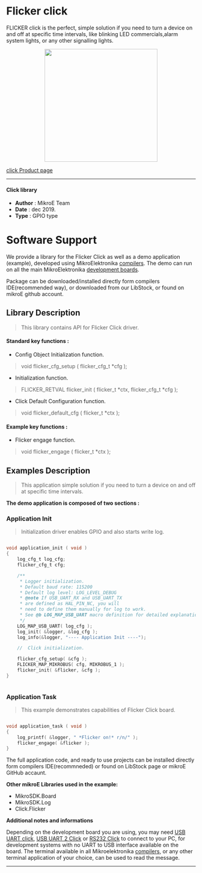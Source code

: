 
# Flicker click

FLICKER click is the perfect, simple solution if you need to turn a device on and off at specific time intervals, like blinking LED commercials,alarm system lights, or any other signalling lights.

<p align="center">
  <img src="https://download.mikroe.com/images/click_for_ide/flicker_click.png" height=300px>
</p>

[click Product page](https://www.mikroe.com/flicker-click)

---


#### Click library 

- **Author**        : MikroE Team
- **Date**          : dec 2019.
- **Type**          : GPIO type


# Software Support

We provide a library for the Flicker Click 
as well as a demo application (example), developed using MikroElektronika 
[compilers](https://shop.mikroe.com/compilers). 
The demo can run on all the main MikroElektronika [development boards](https://shop.mikroe.com/development-boards).

Package can be downloaded/installed directly form compilers IDE(recommended way), or downloaded from our LibStock, or found on mikroE github account. 

## Library Description

> This library contains API for Flicker Click driver.

#### Standard key functions :

- Config Object Initialization function.
> void flicker_cfg_setup ( flicker_cfg_t *cfg ); 
 
- Initialization function.
> FLICKER_RETVAL flicker_init ( flicker_t *ctx, flicker_cfg_t *cfg );

- Click Default Configuration function.
> void flicker_default_cfg ( flicker_t *ctx );


#### Example key functions :

- Flicker engage function.
> void flicker_engage ( flicker_t *ctx );

## Examples Description

> This application simple solution if you need to turn a device on and off at specific time intervals. 

**The demo application is composed of two sections :**

### Application Init 

> Initialization driver enables GPIO and also starts write log.

```c

void application_init ( void )
{
    log_cfg_t log_cfg;
    flicker_cfg_t cfg;

    /** 
     * Logger initialization.
     * Default baud rate: 115200
     * Default log level: LOG_LEVEL_DEBUG
     * @note If USB_UART_RX and USB_UART_TX 
     * are defined as HAL_PIN_NC, you will 
     * need to define them manually for log to work. 
     * See @b LOG_MAP_USB_UART macro definition for detailed explanation.
     */
    LOG_MAP_USB_UART( log_cfg );
    log_init( &logger, &log_cfg );
    log_info(&logger, "---- Application Init ----");

    //  Click initialization.

    flicker_cfg_setup( &cfg );
    FLICKER_MAP_MIKROBUS( cfg, MIKROBUS_1 );
    flicker_init( &flicker, &cfg );
}
  
```

### Application Task

> This example demonstrates capabilities of Flicker Click board.

```c

void application_task ( void )
{
    log_printf( &logger, " *Flicker on!* r/n/" );
    flicker_engage( &flicker );
}  

```

The full application code, and ready to use projects can be  installed directly form compilers IDE(recommneded) or found on LibStock page or mikroE GitHub accaunt.

**Other mikroE Libraries used in the example:** 

- MikroSDK.Board
- MikroSDK.Log
- Click.Flicker

**Additional notes and informations**

Depending on the development board you are using, you may need 
[USB UART click](https://shop.mikroe.com/usb-uart-click), 
[USB UART 2 Click](https://shop.mikroe.com/usb-uart-2-click) or 
[RS232 Click](https://shop.mikroe.com/rs232-click) to connect to your PC, for 
development systems with no UART to USB interface available on the board. The 
terminal available in all Mikroelektronika 
[compilers](https://shop.mikroe.com/compilers), or any other terminal application 
of your choice, can be used to read the message.



---
